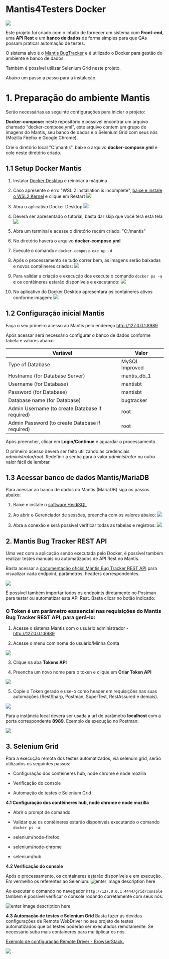 
# Mantis4Testers Docker
![](https://i.imgur.com/U21ILCg.png)
  
Este projeto foi criado com o intuito de fornecer um sistema com **Front-end**, uma **API Rest** e um **banco de dados** de forma simples para que QAs possam praticar automação de testes. 

O sistema alvo é o [Mantis BugTracker](https://www.mantisbt.org) e é utilizado o Docker para gestão do ambiente e banco de dados.

Também é possível utilizar Selenium Grid neste projeto.

Abaixo um passo a passo para a instalação.


# 1. Preparação do ambiente Mantis

Serão necessárias as seguinte configurações para iniciar o projeto:

**Docker-compose:**  neste repositório é possível encontrar um arquivo chamado "docker-compose.yml", este arquivo contem um grupo de imagens do Mantis, seu banco de dados e o Selenium Grid com seus nós (Mozilla Firefox e Google Chrome). 

Crie o diretório local "C:\mantis", baixe o arquivo **docker-compose.yml** e cole neste diretório criado.

## **1.1 Setup Docker Mantis**

1.  Instalar [Docker Desktop](https://www.docker.com/products/docker-desktop) e reiniciar a máquina
2.  Caso apresente o erro "WSL 2 installation is incomplete", [baixe e instale o WSL2 Kernel](https://docs.microsoft.com/pt-br/windows/wsl/wsl2-kernel) e clique em Restart
![](https://i.imgur.com/4wHESjW.png)

3.  Abra o aplicativo Docker Desktop
![](https://i.imgur.com/cyAeSa2.png)

4.  Deverá ser apresentado o tutorial, basta dar skip que você terá esta tela
![](https://i.imgur.com/Myxqwmv.png)

5.  Abra um terminal e acesse o diretório recém criado: "C:/mantis"

6.  No diretório haverá o arquivo **docker-compose.yml**

7.  Execute o comando> `docker-compose.exe up -d`

8.  Após o processamento se tudo correr bem, as imagens serão baixadas e novos contêineres criados:
![](https://i.imgur.com/TPbVjVQ.png)

9.  Para validar a criação e execução dos execute o comando `docker ps -a` e os contêineres estarão disponíveis e executando:
![](https://i.imgur.com/4pZ3IEQ.png)

10. No aplicativo do Docker Desktop apresentará os containeres ativos conforme imagem:
![](https://i.imgur.com/tZfGGiZ.png)
  

## **1.2 Configuração inicial Mantis**

Faça o seu primeiro acesso ao Mantis pelo endereço http://127.0.0.1:8989

Após acessar será necessário configurar o banco de dados conforme tabela e valores abaixo:

| Variável | Valor |
|-----|------|
| Type of Database | MySQL Improved |
| Hostname (for Database Server) | mantis_db_1 |
| Username (for Database) | mantisbt |
| Password (for Database) | mantisbt |
| Database name (for Database) | bugtracker |
| Admin Username (to create Database if required) | root |
| Admin Password (to create Database if required) | root |

Após preencher, clicar em **Login/Continue** e aguardar o processamento.

O primeiro acesso deverá ser feito utilizando as credenciais *administrator/root*. Redefinir a senha para o valor *administrator* ou outro valor fácil de lembrar.

  

## **1.3 Acessar banco de dados Mantis/MariaDB**

Para acessar ao banco de dados do Mantis (MariaDB) siga os passos abaixo:

1. Baixe e instale o [software HeidiSQL](https://www.heidisql.com/download.php)

2. Ao abrir o Gerenciador de sessões, preencha com os valores abaixo:
![](https://i.imgur.com/AhKMxvu.png)

3. Abra a conexão e será possível verificar todas as tabelas e registros:
![](https://i.imgur.com/EnYk6Md.png)

## 2. Mantis Bug Tracker REST API

Uma vez com a aplicação sendo executada pelo Docker, é possível também realizar testes manuais ou automatizados de API Rest no Mantis.

Basta acessar a [documentação oficial Mantis Bug Tracker REST API](https://documenter.getpostman.com/view/29959/mantis-bug-tracker-rest-api/7Lt6zkP) para visualizar cada endpoint, parâmetros, headers correspondentes.

![](https://i.imgur.com/rLg6Q54.png)

É possível também importar todos os endpoints diretamente no Postman para testar ou automatizar esta API Rest. Basta clicar no botão indicado:


### O Token é um parâmetro esssencial nas requisições do Mantis Bug Tracker REST API, para gerá-lo:

1. Acesse o sistema Mantis com o usuário administrador - http://127.0.0.1:8989

2. Acesse o menu com nome do usuário/Minha Conta

![](https://i.imgur.com/6OHC06W.png)

3. Clique na aba **Tokens API** 

4. Preencha um novo nome para o token e clique em **Criar Token API**

![](https://i.imgur.com/wp7IIFh.png)

5. Copie o Token gerado e use-o como header em requisições nas suas automações (RestSharp, Postman, SuperTest, RestAssured e demais).

![](https://i.imgur.com/7sybiId.png)

Para a instância local deverá ser usada a url de parâmetro **localhost** com a porta correspondente **8989**. 
Exemplo de execução no Postman:

![](https://i.imgur.com/sSofy8o.png)


## 3. Selenium Grid
Para a execução remota dos testes automatizados, via selenum grid, serão utilizados os seguintes passos:

  

- Configuração dos contêineres hub, node chrome e node mozilla

- Verificação do console

- Automação de testes e Selenium Grid

  

**4.1 Configuração dos contêineres hub, node chrome e node mozilla**

- Abrir o prompt de comando

- Validar que os contêineres estarão disponíveis executando o comando `docker ps -a`:

- selenium/node-firefox

- selenium/node-chrome

- selenium/hub

  

**4.2 Verificação do console**

  

Após o processamento, os containeres estarão disponíveis e em execução. Em vermelho os referentes ao Selenium:
![enter image description here](https://i.imgur.com/iXBkZkT.png)


Ao executar o comando no navegador `http://127.0.0.1:4444/grid/console` também é possível verificar o console rodando corretamente com seus nós:

![enter image description here](https://i.imgur.com/V3choXC.png)

**4.3 Automação de testes e Selenium Grid**
Basta fazer as devidas configurações de Remote WebDriver no seu projeto de testes automatizados que os testes poderão ser executados remotamente. 
Se necessário suba mais containeres para multiplicar os nós.

[Exemplo de configuração Remote Driver - BrowserStack.](https://www.browserstack.com/guide/difference-between-selenium-remotewebdriver-and-webdriver)

![](https://i.imgur.com/Eu4JiJm.png)








